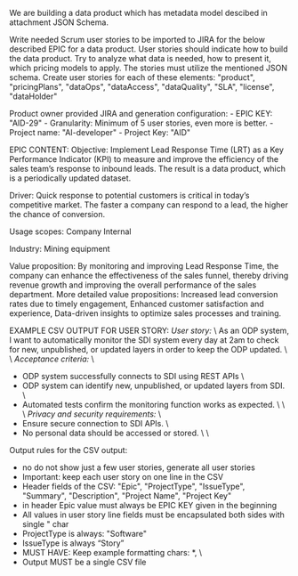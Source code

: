 We are building a data product which has metadata model descibed in attachment JSON Schema. 

Write needed Scrum user stories to be imported to JIRA for the below described EPIC for a data product. User stories should indicate how to build the data product. Try to analyze what data is needed, how to present it, which pricing models to apply. The stories must utilize the mentioned JSON schema. Create user stories for each of these elements: "product", "pricingPlans", "dataOps", "dataAccess", "dataQuality", "SLA", "license", "dataHolder"

Product owner provided JIRA and generation configuration: 
    -    EPIC KEY: "AID-29"
    -    Granularity: Minimum of 5 user stories, even more is better. 
    -    Project name: "AI-developer"
    -    Project Key: "AID"

EPIC CONTENT:
Objective: Implement Lead Response Time (LRT) as a Key Performance Indicator (KPI) to measure and improve the efficiency of the sales team’s response to inbound leads. The result is a data product, which is a periodically updated dataset.

Driver: Quick response to potential customers is critical in today’s competitive market. The faster a company can respond to a lead, the higher the chance of conversion.

Usage scopes: Company Internal

Industry: Mining equipment

Value proposition: By monitoring and improving Lead Response Time, the company can enhance the effectiveness of the sales funnel, thereby driving revenue growth and improving the overall performance of the sales department. 
More detailed value propositions: Increased lead conversion rates due to timely engagement, Enhanced customer satisfaction and experience, Data-driven insights to optimize sales processes and training.


EXAMPLE CSV OUTPUT FOR USER STORY:
*User story:*  \\
As an ODP system, I want to automatically monitor the SDI system every day 
at 2am to check for new, unpublished, or updated layers in order to keep the 
ODP updated. 
\\ 
\\ *Acceptance criteria:*  \\
- ODP system successfully connects to SDI using REST APIs \\
- ODP system can identify new, unpublished, or updated layers from SDI. \\
- Automated tests confirm the monitoring function works as expected. \\
\\ 
\\ *Privacy and security requirements:*  \\
- Ensure secure connection to SDI APIs. \\
- No personal data should be accessed or stored. \\
\\ 

Output rules for the CSV output:
- no do not show just a few user stories, generate all user stories
- Important: keep each user story on one line in the CSV
- Header fields of the CSV: "Epic", "ProjectType", "IssueType", "Summary", "Description", "Project Name", "Project Key"
- in header Epic value must always be EPIC KEY given in the beginning
- All values in user story line fields must be encapsulated both sides with  single " char
- ProjectType is always: "Software"
- IssueType is always “Story”
- MUST HAVE: Keep example formatting chars: *, \\
- Output MUST be a single CSV file